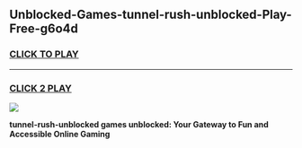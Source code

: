 
## Unblocked-Games-tunnel-rush-unblocked-Play-Free-g6o4d
<h3>
<a href="https://premium76.site?title=tunnel-rush-unblocked&ref=10A">CLICK TO PLAY</a></h3>
<hr>

<h3>
<a href="https://premium76.site?title=tunnel-rush-unblocked&ref=10A">CLICK 2 PLAY</a>
  
</h3>

<a href="https://premium76.site?title=tunnel-rush-unblocked&ref=10A"><img src="https://clearcache.store/games.png"></a>


**tunnel-rush-unblocked games unblocked: Your Gateway to Fun and Accessible Online Gaming**
